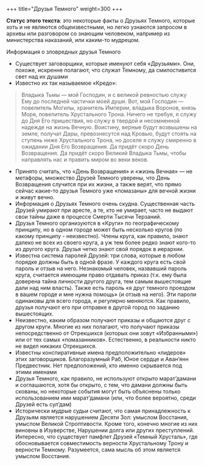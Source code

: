 +++
title="Друзья Темного"
weight=300
+++

**Статус этого текста**: это некоторые факты о Друзьях Темного, которые хоть и не являются общеизвестными, но легко узнаются запросом в архивы или разговором со знающим человеком, например из министерства наказаний, или каким-то мудрецом.

Информация о зловредных друзья Темного

- Существует заговорщики, которые именуют себя «Друзьями». Они, похоже, искренне полагают, что служат Темному, да смилостивится свет над их душами
- Известно их так называемое «Кредо»: 
> Владыка Тьмы — мой Господин, и с великой ревностью служу Ему до последней частички моей души. Вот, мой Господин — повелитель Могилы, хранитель Империи, владыка Воронов, князь Моря, повелитель Хрустального Трона. Ничего не требуя, я служу до Дня Его пришествия, но служу в твердой и несомненной надежде на жизнь Вечную. Воистину, верные будут возвышены на земле, получат Дары, превознесутся над Кровью, будут стоять на ступень ниже Хрустального Трона, но доселе я служу смиренно в ожидании Дня Его Возвращения. Да придёт скоро День Возвращения. Да придёт скоро Великий Владыка Тьмы, чтобы направлять нас и править миром во веки веков.
- Принято считать, что «День Возвращения» и «жизнь Вечная» — не метафоры, множество Друзей Темного уверены, что День Возвращения случится при их жизни, а также верят, что прямо сейчас какие-то друзья Темного уже «помазаны» для вечной жизни и живут вечно.
- Информация о Друзьях Темного очень скудна. Существенная часть Друзей умирают при аресте, а те, кто не умирает, часто не выдают свои тайны даже в процессе Смерти Тысячи Терзаний.
- Друзья Темного организуются в «Круги» по географическому принципу, но в одном городе может быть несколько кругов (по какому принципу - неизвестно). Члены круга, как правило, знают далеко не всех из своего круга, а уж тем более редко знают кого-то из другого круга. Друзья четко знают свой порядок в иерархии.
- Известна система паролей Друзей: три слова, которые в любом порядке должны быть в одной фразе. У каждого круга есть свой пароль и отзыв на него. Незнакомый человек, назвавший пароль круга, считается имеющим право отдавать приказ (т.к. ему была доверена тайна личности другого друга, тем самым вышестоящие дали над ним власть). Также есть пароль «я друг темного проездом в вашем городе и мне нужна помощь» (и отзыв на него). Эти пароли одинаковы для всего города, и регулярно меняются. Как правило, друзья получают его при отправке в другой город по заданию вышестоящих.
- Неизвестно, каким образом получают приказы и общаются друг с другом круги. Многие из них полагают, что получают приказы непосредственно от Отрекшихся (которых они зовут «Избранными») или от тех самых «помазанников». Естественно, в реальности никто не видел никаких Отрекшихся. 
- Известны конспиративные имена предположительно «лидеров» этих заговорщиков. Благоразумный Раб, Юное сердце и Аван’янн Предвестник. Нет предположений, кто именно скрывается под этими именами
- Друзья Темного, как правило, не используют открыто марат’дамани и соглашаются, хотя бы открыто, с тем, что дамани должны быть скованы, но некоторые события могут быть объяснены только использованием ими марат’дамани (или, что более вероятно, среди Друзей есть сул’дам)
- Исторически мудрые судьи считают, что самая принадлежность к Друзьям является нарушением Десяти Зол: умыслом Восстания, умыслом Великой Строптивости. Кроме того, конечно многие из них виновны в Изуверстве, Нарушении долга или других преступлений. Интересно, что существует памфлет Друзей «Темный Хрусталь», где обосновывается совместимость верности Хрустальному Трону и верности Темному. Разумеется, сама мысль об этом является умыслом Восстания.